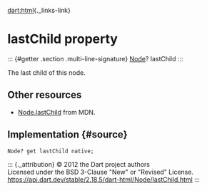 [dart:html](../../dart-html/dart-html-library){._links-link}

lastChild property
==================

::: {#getter .section .multi-line-signature}
[Node](../node-class)? lastChild
:::

The last child of this node.

Other resources
---------------

-   [Node.lastChild](https://developer.mozilla.org/en-US/docs/Web/API/Node.lastChild)
    from MDN.

Implementation {#source}
--------------

``` {.language-dart data-language="dart"}
Node? get lastChild native;
```

::: {._attribution}
© 2012 the Dart project authors\
Licensed under the BSD 3-Clause \"New\" or \"Revised\" License.\
<https://api.dart.dev/stable/2.18.5/dart-html/Node/lastChild.html>
:::
